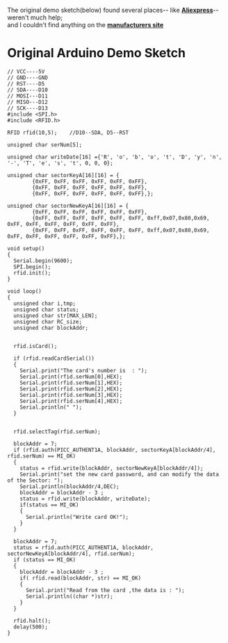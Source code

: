 The original demo sketch(below) found several places-- like [**Aliexpress**](https://www.aliexpress.com/store/product/Compact-RFID-Reader-Writer-and-NFC-module-MFRC522-13-56MHz-Power-5V-3-3V-For-Arduino/1950989_32667518116.html)--weren't much help;  
and I couldn't find anything on the [**manufacturers site**](http://robotdyn.com/catalog/communication/rfid_reader_writer_nfc_module_mfrc522/)


# Original Arduino Demo Sketch
```arduino
// VCC----5V
// GND----GND
// RST----D5
// SDA----D10
// MOSI---D11
// MISO---D12
// SCK----D13
#include <SPI.h>
#include <RFID.h>
 
RFID rfid(10,5);    //D10--SDA, D5--RST
 
unsigned char serNum[5];
 
unsigned char writeDate[16] ={'R', 'o', 'b', 'o', 't', 'D', 'y', 'n', '-', 'T', 'e', 's', 't', 0, 0, 0};
 
unsigned char sectorKeyA[16][16] = {
        {0xFF, 0xFF, 0xFF, 0xFF, 0xFF, 0xFF},
        {0xFF, 0xFF, 0xFF, 0xFF, 0xFF, 0xFF},
        {0xFF, 0xFF, 0xFF, 0xFF, 0xFF, 0xFF},};
 
unsigned char sectorNewKeyA[16][16] = {
        {0xFF, 0xFF, 0xFF, 0xFF, 0xFF, 0xFF},
        {0xFF, 0xFF, 0xFF, 0xFF, 0xFF, 0xFF, 0xff,0x07,0x80,0x69, 0xFF, 0xFF, 0xFF, 0xFF, 0xFF, 0xFF},
        {0xFF, 0xFF, 0xFF, 0xFF, 0xFF, 0xFF, 0xff,0x07,0x80,0x69, 0xFF, 0xFF, 0xFF, 0xFF, 0xFF, 0xFF},};
 
void setup()
{
  Serial.begin(9600);
  SPI.begin();
  rfid.init();
}
 
void loop()
{
  unsigned char i,tmp;
  unsigned char status;
  unsigned char str[MAX_LEN];
  unsigned char RC_size;
  unsigned char blockAddr;
 
 
  rfid.isCard();
 
  if (rfid.readCardSerial())
  {
    Serial.print("The card's number is  : ");
    Serial.print(rfid.serNum[0],HEX);
    Serial.print(rfid.serNum[1],HEX);
    Serial.print(rfid.serNum[2],HEX);
    Serial.print(rfid.serNum[3],HEX);
    Serial.print(rfid.serNum[4],HEX);
    Serial.println(" ");
  }
 
 
  rfid.selectTag(rfid.serNum);
  
  blockAddr = 7;
  if (rfid.auth(PICC_AUTHENT1A, blockAddr, sectorKeyA[blockAddr/4], rfid.serNum) == MI_OK) 
  {
    status = rfid.write(blockAddr, sectorNewKeyA[blockAddr/4]);
    Serial.print("set the new card password, and can modify the data of the Sector: ");
    Serial.println(blockAddr/4,DEC);
    blockAddr = blockAddr - 3 ;
    status = rfid.write(blockAddr, writeDate);
    if(status == MI_OK)
    {
      Serial.println("Write card OK!");
    }
  }
 
  blockAddr = 7; 
  status = rfid.auth(PICC_AUTHENT1A, blockAddr, sectorNewKeyA[blockAddr/4], rfid.serNum);
  if (status == MI_OK)
  {
    blockAddr = blockAddr - 3 ;
    if( rfid.read(blockAddr, str) == MI_OK)
    {
      Serial.print("Read from the card ,the data is : ");
      Serial.println((char *)str);
    }
  }
  
  rfid.halt();
  delay(500);
}
``` 
